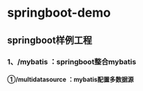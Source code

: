 # springboot-demo
## springboot样例工程
### 1、/mybatis ：springboot整合mybatis 

 #### ①/multidatasource ：mybatis配置多数据源 
